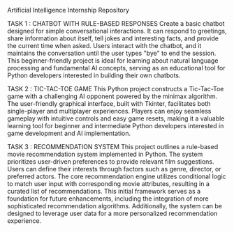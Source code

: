 Artificial Intelligence Internship Repository

TASK 1 : CHATBOT WITH RULE-BASED RESPONSES
Create a basic chatbot designed for simple conversational interactions. It can respond to greetings, share information about itself, tell jokes and interesting facts, and provide the current time when asked. Users interact with the chatbot, and it maintains the conversation until the user types "bye" to end the session. This beginner-friendly project is ideal for learning about natural language processing and fundamental AI concepts, serving as an educational tool for Python developers interested in building their own chatbots.

TASK 2 : TIC-TAC-TOE GAME
This Python project constructs a Tic-Tac-Toe game with a challenging AI opponent powered by the minimax algorithm. The user-friendly graphical interface, built with Tkinter, facilitates both single-player and multiplayer experiences. Players can enjoy seamless gameplay with intuitive controls and easy game resets, making it a valuable learning tool for beginner and intermediate Python developers interested in game development and AI implementation.

TASK 3 : RECOMMENDATION SYSTEM
This project outlines a rule-based movie recommendation system implemented in Python. The system prioritizes user-driven preferences to provide relevant film suggestions. Users can define their interests through factors such as genre, director, or preferred actors. The core recommendation engine utilizes conditional logic to match user input with corresponding movie attributes, resulting in a curated list of recommendations. This initial framework serves as a foundation for future enhancements, including the integration of more sophisticated recommendation algorithms. Additionally, the system can be designed to leverage user data for a more personalized recommendation experience.

